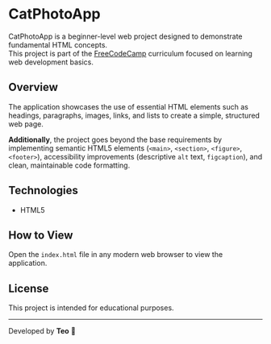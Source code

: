 # CatPhotoApp

CatPhotoApp is a beginner-level web project designed to demonstrate fundamental HTML concepts.  
This project is part of the [FreeCodeCamp](https://www.freecodecamp.org/) curriculum focused on learning web development basics.

## Overview

The application showcases the use of essential HTML elements such as headings, paragraphs, images, links, and lists to create a simple, structured web page.

**Additionally**, the project goes beyond the base requirements by implementing semantic HTML5 elements (`<main>`, `<section>`, `<figure>`, `<footer>`), accessibility improvements (descriptive `alt` text, `figcaption`), and clean, maintainable code formatting.

## Technologies

- HTML5

## How to View

Open the `index.html` file in any modern web browser to view the application.

## License

This project is intended for educational purposes.

---

Developed by **Teo** 🐾

